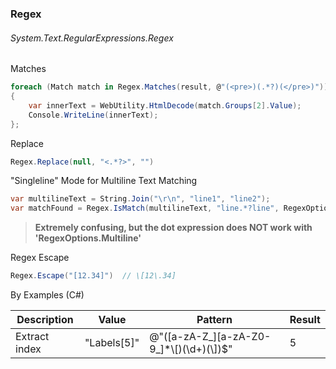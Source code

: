 ### Regex
###### System.Text.RegularExpressions.Regex

Matches
``` csharp
foreach (Match match in Regex.Matches(result, @"(<pre>)(.*?)(</pre>)"))  // cannot use 'var' here..
{
    var innerText = WebUtility.HtmlDecode(match.Groups[2].Value);
    Console.WriteLine(innerText);
};
```

Replace
``` csharp
Regex.Replace(null, "<.*?>", "")
```

"Singleline" Mode for Multiline Text Matching
``` csharp
var multilineText = String.Join("\r\n", "line1", "line2");
var matchFound = Regex.IsMatch(multilineText, "line.*?line", RegexOptions.Singleline);  // true  
```

> **Extremely confusing, but the dot expression does NOT work with 'RegexOptions.Multiline'**

Regex Escape
``` csharp
Regex.Escape("[12.34]")  // \[12\.34]
```

By Examples (C#)

|Description|Value|Pattern|Result|
|-----|-----|-----|-----|
|Extract index|"Labels[5]"|@"([a-zA-Z_][a-zA-Z0-9_]*\\[)(\d+)(\\])$"|5|
